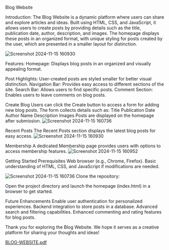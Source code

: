 Blog Website


Introduction:
The Blog Website is a dynamic platform where users can share and explore articles and ideas. Built using HTML, CSS, and JavaScript, it allows users to create posts by providing details such as the title, publication date, author, description, and images. The homepage displays these posts in an organized format, with unique styling for posts created by the user, which are presented in a smaller layout for distinction.

![Screenshot 2024-11-15 160930](https://github.com/user-attachments/assets/280a2272-545b-483e-9c73-3b1883ae8dd1)

Features:
Homepage: Displays blog posts in an organized and visually appealing format.

Post Highlights: User-created posts are styled smaller for better visual distinction.
Navigation Bar: Provides easy access to different sections of the site.
Search Bar: Allows users to find specific posts.
Comment Section: Enables users to leave comments on blog posts.



Create Blog
Users can click the Create button to access a form for adding new blog posts.
The form collects details such as:
Title
Publication Date
Author Name
Description
Images
Posts are displayed on the homepage after submission.
![Screenshot 2024-11-15 160736](https://github.com/user-attachments/assets/20c67389-5ba9-4d33-98ba-11abc5bcdf43)

Recent Posts
The Recent Posts section displays the latest blog posts for easy access.
![Screenshot 2024-11-15 160930](https://github.com/user-attachments/assets/962a09bf-86d6-408c-ab06-deae86633aa1)


Membership
A dedicated Membership page provides users with options to access membership features.
![Screenshot 2024-11-15 160952](https://github.com/user-attachments/assets/329bf12e-9049-4a48-b38a-596ac84d0c5f)


Getting Started
Prerequisites
Web browser (e.g., Chrome, Firefox).
Basic understanding of HTML, CSS, and JavaScript if modifications are needed.

![Screenshot 2024-11-15 160736](https://github.com/user-attachments/assets/52700c78-0b13-49f0-8583-2a244db865c9)
Clone the repository:

Open the project directory and launch the homepage (index.html) in a browser to get started.

Future Enhancements
Enable user authentication for personalized experiences.
Backend integration to store posts in a database.
Advanced search and filtering capabilities.
Enhanced commenting and rating features for blog posts.

Thank you for exploring the Blog Website. We hope it serves as a creative platform for sharing your thoughts and ideas!

[BLOG-WEBSITE.pdf](https://github.com/user-attachments/files/17775949/BLOG-WEBSITE.pdf)
